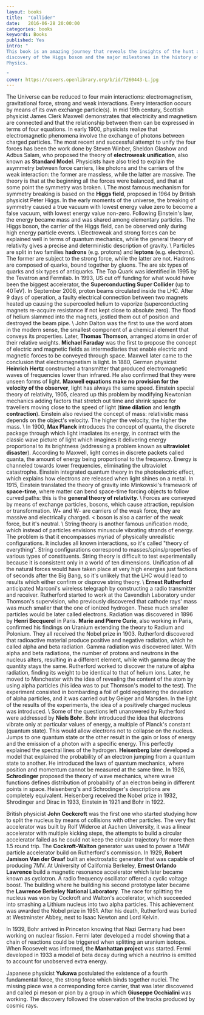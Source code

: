 ```yaml
---
layout: books
title:  "Collider"
date:   2016-06-28 20:00:00
categories: books
keywords: Books
published: Yes
intro: "
This book is an amazing journey that reveals the insights of the hunt and the
discovery of the Higgs boson and the major milestones in the history of Particle
Physics.

"
cover: https://covers.openlibrary.org/b/id/7260443-L.jpg
---
```



The Universe can be reduced to four main interactions: electromagnetism,
gravitational force, strong and weak interactions. Every interaction occurs by
means of its own exchange particle(s). In mid 19th century, Scottish physicist
James Clerk Maxwell demonstrates that electricity and magnetism are connected and
that the relationship between them can be expressed in terms of four equations.
In early 1900, physicists realize that electromagnetic phenomena involve the exchange
of photons between charged particles. The most recent and successful attempt
to unify the four forces has been the work done by Steven Winber, Sheldon Glashow 
and Adbus Salam, who proposed the theory of <b>electroweak unification</b>, also known
as <b>Standard Model</b>. Physicists
have also tried to explain the asymmetry between force carriers, like photons and
the carriers of the weak interaction: the former are massless, while the latter
are massive. The theory is that at the beginning all the forces were balanced,
and that at some point the symmetry was broken. 
\\
The most famous mechanism for
symmetry breaking is based on the <b>Higgs field</b>, proposed in 1964 by British
physicist Peter Higgs. In the early moments of the universe, the breaking of
symmetry caused a true vacuum with lowest energy value zero to become a false
vacuum, with lowest energy value non-zero. Following Einstein's law, the energy 
became mass and was shared among elementary particles. The Higgs boson, the carrier
of the Higgs field, can be observed only during high energy particle events.
\\
Electroweak and strong forces can be explained well in terms of quantum mechanics,
while the general theory of relativity gives a precise and deterministic description
    of gravity. 
\\
Particles are split in two families <b>hadrons</b> (e.g. protons) and <b>leptons</b>
(e.g. electrons). The former are subject to the strong force, while the latter are not.
Hadrons are composed of quarks, bound together by gluons. The are six types of
quarks and six types of antiquarks. The Top Quark was identified in 1995 by
the Tevatron and Fermilab. In 1993, US cut off funding for what would have been
the biggest accelerator, the <b>Superconducting Super Collider</b> (up to 40TeV).
In September 2008, proton beams circulated inside the LHC. After 9 days of operation,
a faulty electrical connection between two magnets heated up causing the supercooled helium
to vaporize (superconducting magnets re-acquire resistance if not kept close to
absolute zero). The flood of helium slammed into the magnets, jostled them out of position
and destroyed the beam pipe.
\\
John Dalton was the first to use the word atom in the modern sense, the smallest
component of a chemical element that conveys its properties. Later, <b>Thomas Thomson</b>,
arranged atoms in order of their relative weights. <b>Michael Faraday</b> was the first to
propose the concept of electric and magnetic fields as intermediaries that enable
electric and magnetic forces to be conveyed through space. Maxwell later came to
the conclusion that electromagnetism is light. In 1880, German physicist 
<b>Heinrich Hertz</b> constructed a transmitter that produced electromagnetic
waves of frequencies lower than infrared. He also confirmed that they were unseen forms of 
light. <b>Maxwell equations make no provision for the velocity of the observer</b>, light
has always the same speed. Einstein special theory of relativity, 1905, cleared
up this problem by modifying Newtonian mechanics adding factors that stretch out
time and shrink space for travellers moving close to the speed of light (<b>time dilation</b>
and <b>length contraction</b>). Einstein also revised the concept of mass: relativistic
mass depends on the object's velocity. The higher the velocity, the higher the mass.
\\
In 1900, <b>Max Planck</b> introduces the concept of quanta, the discrete package
through which light irradiates its energy, in contract with the classic wave
picture of light which imagines it delivering energy proportional to its
brightness (addressing a problem known as <b>ultraviolet disaster</b>). According
to
Maxwell, light comes in discrete packets called quanta, the amount of energy being
proportional to the frequency. Energy is channeled towards lower frequencies,
eliminating the ultraviolet catastrophe. Einstein integrated quantum theory in the
photoelectric effect, which explains how electrons are released when light shines on
a metal. In 1915, Einstein translated the theory of gravity into Minkowski's
framework of <b>space-time</b>, where matter can bend space-time forcing objects
to follow curved paths: this is the <b>general theory of relativity</b>.
\\
Forces are conveyed by means of exchange particles, bosons, which cause attraction,
repulsion or transformation. W+ and W- are carriers of the weak force, they
are massive and electrically charged. < boson is also a carrier of the weak force,
but it's neutral.
\\
String theory is another famous unification mode, which instead of particles 
envisions minuscule vibrating strands of energy. The problem is that it encompasses
myriad of physically unrealistic configurations. It includes all known interactions,
so it's called "theory of everything". String configurations correspond to
masses/spins/properties of various types of constituents. String theory is difficult
to test experimentally because it is consistent only in a world of ten dimensions.
Unification of all the natural forces would have taken place at very high
energies just factions of seconds after the Big Bang, so it's unlikely that the LHC
would lead to results which either confirm or disprove string theory.
\\
<b>Ernest Rutherford</b> anticipated Marconi's wireless telegraph by constructing 
a radio transmitter and receiver. Rutherford started to work at the Cavendish
Laboratory under Thomson's supervision, who previously discovered that cathode rays' mass
was much smaller that the one of ionized hydrogen. These much smaller particles
would be later called electrons. Radiation was discovered in 1896 by <b>Henri
Becquerel</b> in Paris. <b>Marie and Pierre Curie</b>, also working in Paris, confirmed
his findings on Uranium extending the theory to Radium and Polonium. They
all received the Nobel prize in 1903. Rutherford discovered that radioactive material
produce positive and negative radiation, which he called alpha and beta radiation.
Gamma radiation was discovered later. With alpha and beta radiations, the number of protons
and neutrons in the nucleus alters, resulting in a different element, while with gamma
decay the quantity stays the same. Rutherford worked to discover the nature
of alpha radiation, finding its weight to be identical to that of helium ions.
Later, he moved to Manchester with the idea of revealing the content of the atom
by using alpha particles (his idea was to put Thomson's model to the test). The
experiment consisted in bombarding a foil of gold registering the deviation of
alpha particles, and it was carried out by Geiger and Marsden. In the light of the results
of the experiments, the idea of a positively charged nucleus was introduced.
\\
Some of the questions left unanswered by Rutherford were addressed by <b>Niels Bohr</b>. Bohr
introduced the idea that electrons vibrate only at particular values of energy, 
a multiple of Planck's constant (quantum state). This would allow electrons not 
to collapse on the nucleus. Jumps to one quantum state or the other result
in the gain or loss of energy and the emission of a photon with a specific energy.
This perfectly explained the spectral lines of the hydrogen. <b>Heisenberg</b>
later developed a model that explained the probability of an electron jumping
from a quantum state to another. He introduced the laws of quantum mechanics,
where position and momentum cannot be measured at the same time. In 1926,
<b>Schrodinger</b> proposed the theory of wave mechanics, where wave functions
defines distribution of probability of an electron being in different points in
space. Heisenberg's and Schrodinger's descriptions are completely equivalent.
Heisenberg received the Nobel prize in 1932, Shrodinger and Dirac in 1933,
Einstein in 1921 and Bohr in 1922.

British physicist **John Cockcroft** was the first one who started studying how
to split the nucleus by means of collisions with other particles. The very fist
accelerator was built by Rolf Wideroe at Aachen University, it was a linear accelerator
with multiple kicking steps, the attempts to build a circular accelerator failed
as he could not keep the circular trajectory for more then 1.5 round trip.
The **Cockroft-Walton** generator was used to power a 1MW particle accelerator
build on Rutherford's commission. In 1929, **Robert Jamison Van der Graaf** built
an electrostatic generator that was capable of producing 7MV. At University of
California Berkeley, **Ernest Orlando Lawrence** build a magnetic resonance
accelerator which later became known as cyclotron. A radio frequency oscillator offered
a cyclic voltage boost. The building where he building his second prototype later
became the **Lawrence Berkeley National Laboratory**. The race for splitting the
nucleus was won by Cockroft and Walton's accelerator, which succeeded into 
smashing a Lithium nucleus into two alpha particles. This achievement was
awarded the Nobel prize in 1951. After his death, Rutherford was buried at
Westminster Abbey, next to Isaac Newton and Lord Kelvin.

In 1939, Bohr arrived in Princeton knowing that Nazi Germany had been working
on nuclear fission. Fermi later developed a model showing that a chain of reactions
could be triggered when splitting an uranium isotope. When Roosevelt was informed,
the **Manhattan project** was started. Fermi developed in 1933 a model of beta decay
during which a neutrino is emitted to account for unobserved extra energy.

Japanese physicist **Yukawa** postulated the existence of a fourth fundamental
force, the strong force which binds together nuclei. The missing piece was a 
corresponding force carrier,
that was later discovered and called pi meson or pion by a group in which 
**Giuseppe Occhialini** was working. The discovery followed the observation of 
the tracks produced by cosmic rays.
